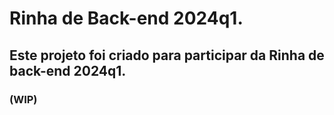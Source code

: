 # Rinha de Back-end 2024q1.

## Este projeto foi criado para participar da Rinha de back-end 2024q1.

### (WIP)
